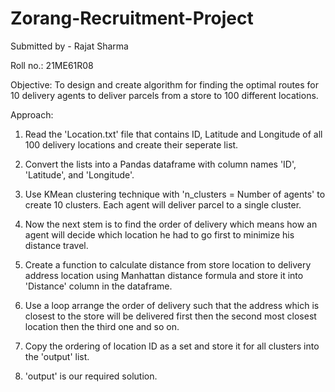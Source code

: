 # Zorang-Recruitment-Project
Submitted by - Rajat Sharma

Roll no.: 21ME61R08

Objective: To design and create algorithm for finding the optimal routes for 10 delivery agents to deliver parcels from a store to 100 different locations.

Approach:

1. Read the 'Location.txt' file that contains ID, Latitude and Longitude of all 100 delivery locations and create their seperate list.

2. Convert the lists into a Pandas dataframe with column names 'ID', 'Latitude', and 'Longitude'.

3. Use KMean clustering technique with 'n_clusters = Number of agents' to create 10 clusters. Each agent will deliver parcel to a single cluster.

4. Now the next stem is to find the order of delivery which means how an agent will decide which location he had to go first to minimize his distance travel.

5. Create a function to calculate distance from store location to delivery address location using Manhattan distance formula and store it into 'Distance' column in the dataframe.

6. Use a loop arrange the order of delivery such that the address which is closest to the store will be delivered first then the second most closest location then the third one and so on.

7. Copy the ordering of location ID as a set and store it for all clusters into the 'output' list.

8. 'output' is our required solution.
